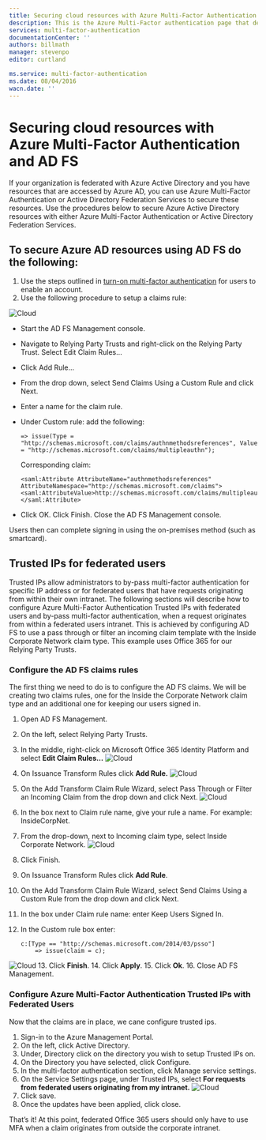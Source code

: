 ```yaml
---
title: Securing cloud resources with Azure Multi-Factor Authentication and AD FS
description: This is the Azure Multi-Factor authentication page that describes how to get started with Azure MFA and AD FS in the cloud.
services: multi-factor-authentication
documentationCenter: ''
authors: billmath
manager: stevenpo
editor: curtland

ms.service: multi-factor-authentication
ms.date: 08/04/2016
wacn.date: ''
---
```


# Securing cloud resources with Azure Multi-Factor Authentication and AD FS

If your organization is federated with Azure Active Directory and you have resources that are accessed by Azure AD, you can use Azure Multi-Factor Authentication or Active Directory Federation Services to secure these resources. Use the procedures below to secure Azure Active Directory resources with either Azure Multi-Factor Authentication or Active Directory Federation Services.

## To secure Azure AD resources using AD FS do the following: 

1. Use the steps outlined in [turn-on multi-factor authentication](./multi-factor-authentication-get-started-cloud.md#turn-on-multi-factor-authentication-for-users) for users to enable an account.
2. Use the following procedure to setup a claims rule:

![Cloud](./media/multi-factor-authentication-get-started-adfs-cloud/adfs1.png)

- 	Start the AD FS Management console.
- 	Navigate to Relying Party Trusts and right-click on the Relying Party Trust. Select Edit Claim Rules…
- 	Click Add Rule…
- 	From the drop down, select Send Claims Using a Custom Rule and click Next.
- 	Enter a name for the claim rule.
- 	Under Custom rule: add the following:

    ```
    => issue(Type = "http://schemas.microsoft.com/claims/authnmethodsreferences", Value = "http://schemas.microsoft.com/claims/multipleauthn");
    ```

    Corresponding claim:

    ```
    <saml:Attribute AttributeName="authnmethodsreferences" AttributeNamespace="http://schemas.microsoft.com/claims">
    <saml:AttributeValue>http://schemas.microsoft.com/claims/multipleauthn</saml:AttributeValue>
    </saml:Attribute>
    ```
- Click OK. Click Finish. Close the AD FS Management console.

Users then can complete signing in using the on-premises method (such as smartcard).

## Trusted IPs for federated users
Trusted IPs allow administrators to by-pass multi-factor authentication for specific IP address or for federated users that have requests originating from within their own intranet. The following sections will describe how to configure Azure Multi-Factor Authentication Trusted IPs with federated users and by-pass multi-factor authentication, when a request originates from within a federated users intranet.  This is achieved by configuring AD FS to use a pass through or filter an incoming claim template with the Inside Corporate Network claim type.  This example uses Office 365 for our Relying Party Trusts.

### Configure the AD FS claims rules

The first thing we need to do is to configure the AD FS claims. We will be creating two claims rules, one for the Inside the Corporate Network claim type and an additional one for keeping our users signed in.

1. Open AD FS Management.
2. On the left, select Relying Party Trusts.
3. In the middle, right-click on Microsoft Office 365 Identity Platform and select **Edit Claim Rules…**
![Cloud](./media/multi-factor-authentication-get-started-adfs-cloud/trustedip1.png)
4. On Issuance Transform Rules click **Add Rule.**
![Cloud](./media/multi-factor-authentication-get-started-adfs-cloud/trustedip2.png)
5. On the Add Transform Claim Rule Wizard, select Pass Through or Filter an Incoming Claim from the drop down and click Next.
![Cloud](./media/multi-factor-authentication-get-started-adfs-cloud/trustedip3.png)
6. In the box next to Claim rule name, give your rule a name. For example: InsideCorpNet.
7. From the drop-down, next to Incoming claim type, select Inside Corporate Network.
![Cloud](./media/multi-factor-authentication-get-started-adfs-cloud/trustedip4.png)
8. Click Finish.
9. On Issuance Transform Rules click **Add Rule**.
10. On the Add Transform Claim Rule Wizard, select Send Claims Using a Custom Rule from the drop down and click Next.
11. In the box under Claim rule name: enter Keep Users Signed In.
12. In the Custom rule box enter:

    ```
    c:[Type == "http://schemas.microsoft.com/2014/03/psso"]
        => issue(claim = c);
    ```
![Cloud](./media/multi-factor-authentication-get-started-adfs-cloud/trustedip5.png)
13. Click **Finish**.
14. Click **Apply**.
15. Click **Ok**.
16. Close AD FS Management.

### Configure Azure Multi-Factor Authentication Trusted IPs with Federated Users
Now that the claims are in place, we cane configure trusted ips.

1. Sign-in to the Azure Management Portal.
2. On the left, click Active Directory.
3. Under, Directory click on the directory you wish to setup Trusted IPs on.
4. On the Directory you have selected, click Configure.
5. In the multi-factor authentication section, click Manage service settings.
6. On the Service Settings page, under Trusted IPs, select **For requests from federated users originating from my intranet.**
![Cloud](./media/multi-factor-authentication-get-started-adfs-cloud/trustedip6.png)
7. Click save.
8. Once the updates have been applied, click close.

That’s it! At this point, federated Office 365 users should only have to use MFA when a claim originates from outside the corporate intranet.